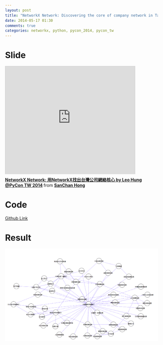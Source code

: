 ```yaml
---
layout: post
title: "NetworkX Network: Discovering the core of company network in Taiwan by using NetworkX. (用NetworkX找出台灣公司網絡核心) @ PyCon TW 2014"
date: 2014-05-17 01:30
comments: true
categories: networkx, python, pycon_2014, pycon_tw
---
```


# Slide
<iframe src="http://www.slideshare.net/slideshow/embed_code/34775422" width="427" height="356" frameborder="0" marginwidth="0" marginheight="0" scrolling="no" style="border:1px solid #CCC; border-width:1px 1px 0; margin-bottom:5px; max-width: 100%;" allowfullscreen> </iframe> <div style="margin-bottom:5px"> <strong> <a href="https://www.slideshare.net/AskusHong/pycon2014" title="NetworkX Network: 用NetworkX找出台灣公司網絡核心 by Leo Hung @PyCon TW 2014" target="_blank">NetworkX Network: 用NetworkX找出台灣公司網絡核心 by Leo Hung @PyCon TW 2014</a> </strong> from <strong><a href="http://www.slideshare.net/AskusHong" target="_blank">SanChan Hong</a></strong> </div>

# Code
[Github Link](https://github.com/LeoHung/pycon2014_tw_company_core_network)

# Result
![Closeness](/images/closeness_50.png)

